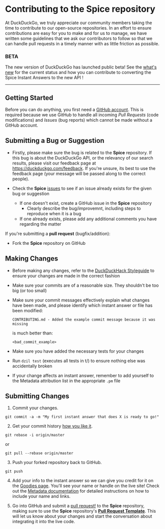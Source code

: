 # Contributing to the **Spice** repository


At DuckDuckGo, we truly appreciate our community members taking the time to
contribute to our open-source repositories. In an effort to ensure
contributions are easy for you to make and for us to manage, we have written
some guidelines that we ask our contributors to follow so that we can handle
pull requests in a timely manner with as little friction as possible.

### BETA

The new version of DuckDuckGo has launched public beta!
See the [what's new](https://github.com/duckduckgo/zeroclickinfo-spice/blob/bttf/BETA.md) for the current status and how you can contribute
to converting the Spice Instant Answers to the new API !

<hr>

## Getting Started

Before you can do anything, you first need a [GitHub account](https://github.com/signup/free). This is required because we use GitHub to handle all incoming *Pull Requests* (code modifications) and *Issues* (bug reports) which cannot be made without a GitHub account.

## Submitting a **Bug** or **Suggestion**

- Firstly, please make sure the bug is related to the **Spice** repository. If this bug is about the DuckDuckGo API, or the relevancy of our search results, please visit our feedback page at <https://duckduckgo.com/feedback>. If you're unsure, its best to use the feedback page (your message will be passed along to the correct people).

- Check the **Spice** [issues](https://github.com/duckduckgo/zeroclickinfo-spice/issues) to see if an issue already exists for the given bug or suggestion
  - If one doesn't exist, create a GitHub issue in the **Spice** repository
    - Clearly describe the bug/improvemnt, including steps to reproduce when it is a bug
  - If one already exists, please add any additional comments you have regarding the matter

If you're submitting a **pull request** (bugfix/addition):
- Fork the **Spice** repository on GitHub

## Making Changes

- Before making any changes, refer to the [DuckDuckHack Styleguide](https://dukgo.com/duckduckhack/styleguide_overview) to ensure your changes are made in the correct fashion
- Make sure your commits are of a reasonable size. They shouldn't be too big (or too small)
- Make sure your commit messages effectively explain what changes have been made, and please identify which instant answer or file has been modified:

  ```shell
  CONTRIBUTING.md - Added the example commit message because it was missing
  ```

  is much better than:

  ```shell
  <bad_commit_example>
  ```

- Make sure you have added the necessary tests for your changes
- Run `dzil test` (executes all tests in t/) to ensure nothing else was accidentally broken
- If your change affects an instant answer, remember to add yourself to the Metadata attribution list in the appropriate `.pm` file

## Submitting Changes

1. Commit your changes.

  ```shell
  git commit -a -m "My first instant answer that does X is ready to go!"
  ```

2. Get your commit history [how you like it](http://book.git-scm.com/4_interactive_rebasing.html).

  ```shell
  git rebase -i origin/master
  ```

  or

  ```shell
  git pull --rebase origin/master
  ```

3. Push your forked repository back to GitHub.

  ```shell
  git push
  ```

4. Add your info to the instant answer so we can give you credit for it on the [Goodies page](https://duckduckgo.com/goodies). You'll see your name or handle on the live site!
Check out the [Metadata documentation](https://dukgo.com/duckduckhack/metadata) for detailed instructions on how to include your name and links.

5. Go into GitHub and submit a [pull request!](http://help.github.com/send-pull-requests/) to the **Spice** repository, making sure to use the **Spice** repository's **[Pull Request Template](https://github.com/duckduckgo/zeroclickinfo-spice/blob/master/pull_request_template_spice.md)**. This will let us know about your changes and start the conversation about integrating it into the live code.
